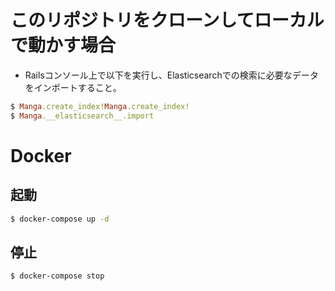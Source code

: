 # このリポジトリをクローンしてローカルで動かす場合

- Railsコンソール上で以下を実行し、Elasticsearchでの検索に必要なデータをインポートすること。

```ruby
$ Manga.create_index!Manga.create_index!
$ Manga.__elasticsearch__.import
```

# Docker

## 起動

```bash
$ docker-compose up -d
```

## 停止

```bash
$ docker-compose stop
```